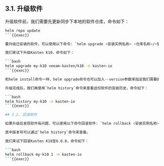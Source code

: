 
## 3.1. 升级软件

升级软件前，我们需要先更新同步下本地的软件仓库，命令如下：

```bash
helm repo update
```{{exec}}

要升级已安装的软件，可以使用以下命令: `helm upgrade <安装实例名称> <仓库名称>/<软件名称> -n <k8s命名空间>`

我们来试下升级Kasten K10，命令如下：

```bash
helm upgrade my-k10 veeam-kasten/k10 -n kasten-io
```{{exec}}

和helm install命令一样，helm upgrade命令也可以加入--version参数来指定我们需要的版本。

升级完成后，我们再使用`helm history`命令来查看这份软件的安装历史，命令如下：

```bash
helm history my-k10 -n kasten-io
```{{exec}}

## 3.2. 回滚软件

如果升级后发现软件有问题，可以使用以下命令回滚软件: `helm rollback <安装实例名称> <版本号> -n <k8s命名空间>`

其中版本号可以通过`helm history`命令来查看。

我们来试下回滚Kasten K10至6.0.0，命令如下：

```bash
helm rollback my-k10 1 -n kasten-io
```{{exec}}

